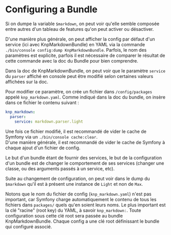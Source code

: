 # Configuring a Bundle

Si on dumpe la variable `$markdown`, on peut voir qu'elle semble composée entre autres d'un tableau de features 
qu'on peut activer ou désactiver.  

D'une manière plus générale, on peut afficher la config par défaut d'un service (ici avec KnpMarkdownBundle) en YAML 
via la commande `./bin/console config:dump KnpMarkdownBundle`. Parfois, le nom des paramètres est explicite, parfois 
il est nécessaire de comparer le résultat de cette commande avec la doc du Bundle pour bien comprendre.  

Dans la doc de KnpMarkdownBundle, on peut voir que le paramètre `service` du `parser` affiché en console peut être modifié
selon certaines valeurs affichées sur la doc.

Pour modifier ce paramètre, on crée un fichier dans `/config/packages` appelé `knp_markdown.yaml`. Comme indiqué dans la 
doc du bundle, on insère dans ce fichier le contenu suivant : 
```yaml
knp_markdown:
  parser:
    service: markdown.parser.light
```

Une fois ce fichier modifié, il est recommandé de vider le cache de Symfony via un `./bin/console cache:clear`.  
D'une manière générale, il est recommandé de vider le cache de Symfony à chaque ajout d'un fichier de config.  

Le but d'un bundle étant de fournir des services, le but de la configuration d'un bundle est de changer le comportement de ses 
services (changer une classe, ou des arguments passés à un service, etc).  

Suite au changement de configuration, on peut voir dans le dump du `$markdown` qu'il est à présent une instance de `Light` 
et non de `Max`.  

Notons que le nom du fichier de config (`knp_markdown.yaml`) n'est pas important, car Symfony charge automatiquement 
le contenu de tous les fichiers dans `packages/` quels qu'en soient leurs noms. Le plus important est la clé "racine" 
(root key) du YAML, à savoir `knp_markdown:`. Toute configuration sous cette clé root sera passée au bundle KnpMarkdownBundle.
Chaque config a une clé root définissant le bundle qui configuré associé.  
